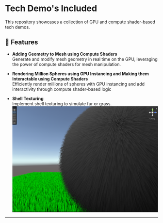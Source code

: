 # Tech Demo's Included

This repository showcases a collection of GPU and compute shader-based tech demos.

## 🚀 Features

- **Adding Geometry to Mesh using Compute Shaders**  
  Generate and modify mesh geometry in real time on the GPU, leveraging the power of compute shaders for mesh manipulation.

- **Rendering Million Spheres using GPU Instancing and Making them Interactable using Compute Shaders**  
  Efficiently render millions of spheres with GPU instancing and add interactivity through compute shader-based logic

- **Shell Texturing**  
  Implement shell texturing to simulate fur or grass.
  ![Shell Texturing](mediaForReadme/Grass.png)

---


